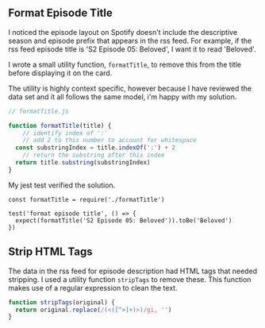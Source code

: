 ## Format Episode Title

I noticed the episode layout on Spotify doesn't include the descriptive season and episode prefix that appears in the rss feed. For example, if the rss feed episode title is 'S2 Episode 05: Beloved', I want it to read 'Beloved'. 

I wrote a small utility function, `formatTitle`, to remove this from the title before displaying it on the card.

The utility is highly context specific, however because I have reviewed the data set and it all follows the same model, i'm happy with my solution. 


```javascript
// formatTitle.js

function formatTitle(title) {
    // identify index of ':'
    // add 2 to this number to account for whitespace
  const substringIndex = title.indexOf(':') + 2
    // return the substring after this index
  return title.substring(substringIndex)
}

```

My jest test verified the solution.

```
const formatTitle = require('./formatTitle')

test('format episode title', () => {
  expect(formatTitle('S2 Episode 05: Beloved')).toBe('Beloved')
})

```

## Strip HTML Tags

The data in the rss feed for episode description had HTML tags that needed stripping. I used a utility function `stripTags` to remove these. This function makes use of a regular expression to clean the text.

```javascript
function stripTags(original) {
  return original.replace(/(<([^>]+)>)/gi, '')
}

```